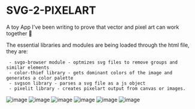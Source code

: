 # SVG-2-PIXELART
A toy App I've been writing to prove that vector and pixel art can work together 🤪

The essential libraries and modules are being loaded through the html file, they are:
```
 - svgo-browser module - optmizes svg files to remove groups and similar elements
 - color-thief library - gets dominant colors of the image and generates a color palette
 - svgson library - parses a svg file as a js object
 - pixelit library - creates pixelart output from canvas or images.
```

![image](https://user-images.githubusercontent.com/45118493/166611136-50dc13db-1eaf-4627-92d2-40893473e106.png)
![image](https://user-images.githubusercontent.com/45118493/166611173-3aca3f10-d44c-45ba-bc3f-db3996f0a5b9.png)
![image](https://user-images.githubusercontent.com/45118493/166611148-10ee1f42-6cfd-4087-a017-d8a930378cb9.png)
![image](https://user-images.githubusercontent.com/45118493/166612569-14bca7e8-fbbb-412e-a039-e7b91288aa4c.png)
![image](https://user-images.githubusercontent.com/45118493/166611186-3d167065-8551-4e98-a451-347ea6b8f0c7.png)
![image](https://user-images.githubusercontent.com/45118493/166611199-7b8ffbd0-0e62-43ed-b14f-d94929674ca3.png)


